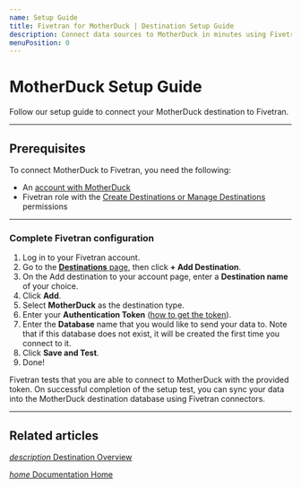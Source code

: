 ```yaml
---
name: Setup Guide
title: Fivetran for MotherDuck | Destination Setup Guide
description: Connect data sources to MotherDuck in minutes using Fivetran. Explore documentation and start syncing your applications, databases, events, files, and more.
menuPosition: 0
---
```



# MotherDuck Setup Guide

Follow our setup guide to connect your MotherDuck destination to Fivetran.

-------

## Prerequisites

To connect MotherDuck to Fivetran, you need the following:

- An [account with MotherDuck](https://motherduck.com/docs/getting-started/)
- Fivetran role with the [Create Destinations or Manage Destinations](/docs/using-fivetran/fivetran-dashboard/account-management/role-based-access-control#destinationpermissions) permissions

-------

### <span class="step-item"> Complete Fivetran configuration </span>

1. Log in to your Fivetran account.
2. Go to the [**Destinations** page](https://fivetran.com/dashboard/destinations), then click **+ Add Destination**.
3. On the Add destination to your account page, enter a **Destination name** of your choice.
4. Click **Add**.
5. Select **MotherDuck** as the destination type.
6. Enter your **Authentication Token** ([how to get the token](https://motherduck.com/docs/authenticating-to-motherduck#fetching-the-service-token)).
7. Enter the **Database** name that you would like to send your data to. Note that if this database does not exist, it will be created the first time you connect to it.
8. Click **Save and Test**.
9. Done!

Fivetran tests that you are able to connect to MotherDuck with the provided token.
On successful completion of the setup test, you can sync your data into the MotherDuck destination database using Fivetran connectors.

-------

## Related articles

[<i aria-hidden="true" class="material-icons">description</i> Destination Overview](/docs/destinations/motherduck)

<b> </b>

[<i aria-hidden="true" class="material-icons">home</i> Documentation Home](/docs/getting-started)

